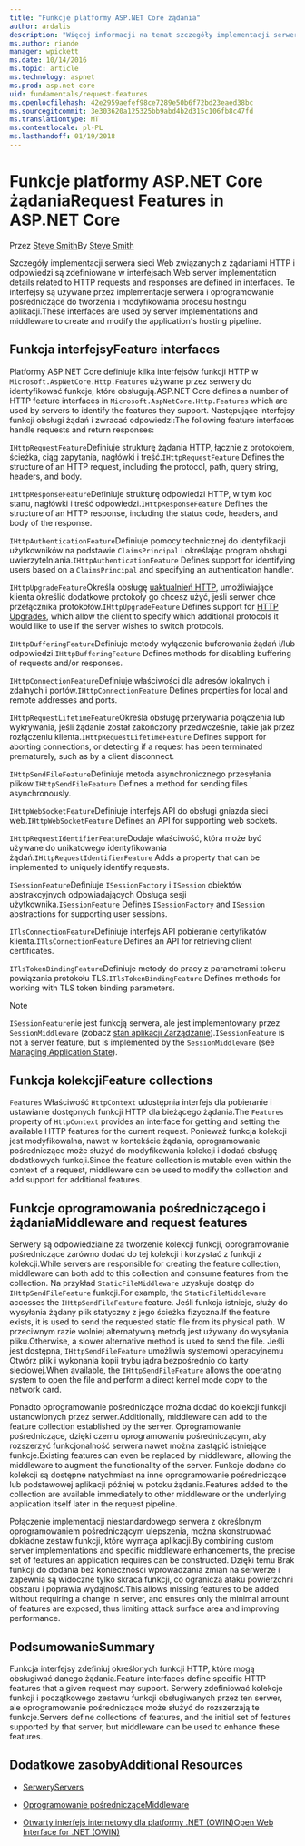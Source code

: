 ```yaml
---
title: "Funkcje platformy ASP.NET Core żądania"
author: ardalis
description: "Więcej informacji na temat szczegóły implementacji serwera sieci web związanych z żądaniami HTTP i odpowiedzi, które są zdefiniowane w interfejsach dla platformy ASP.NET Core."
ms.author: riande
manager: wpickett
ms.date: 10/14/2016
ms.topic: article
ms.technology: aspnet
ms.prod: asp.net-core
uid: fundamentals/request-features
ms.openlocfilehash: 42e2959aefef98ce7289e50b6f72bd23eaed38bc
ms.sourcegitcommit: 3e303620a125325bb9abd4b2d315c106fb8c47fd
ms.translationtype: MT
ms.contentlocale: pl-PL
ms.lasthandoff: 01/19/2018
---
```

# <a name="request-features-in-aspnet-core"></a><span data-ttu-id="0fba9-103">Funkcje platformy ASP.NET Core żądania</span><span class="sxs-lookup"><span data-stu-id="0fba9-103">Request Features in ASP.NET Core</span></span>

<span data-ttu-id="0fba9-104">Przez [Steve Smith](https://ardalis.com/)</span><span class="sxs-lookup"><span data-stu-id="0fba9-104">By [Steve Smith](https://ardalis.com/)</span></span>

<span data-ttu-id="0fba9-105">Szczegóły implementacji serwera sieci Web związanych z żądaniami HTTP i odpowiedzi są zdefiniowane w interfejsach.</span><span class="sxs-lookup"><span data-stu-id="0fba9-105">Web server implementation details related to HTTP requests and responses are defined in interfaces.</span></span> <span data-ttu-id="0fba9-106">Te interfejsy są używane przez implementacje serwera i oprogramowanie pośredniczące do tworzenia i modyfikowania procesu hostingu aplikacji.</span><span class="sxs-lookup"><span data-stu-id="0fba9-106">These interfaces are used by server implementations and middleware to create and modify the application's hosting pipeline.</span></span>

## <a name="feature-interfaces"></a><span data-ttu-id="0fba9-107">Funkcja interfejsy</span><span class="sxs-lookup"><span data-stu-id="0fba9-107">Feature interfaces</span></span>

<span data-ttu-id="0fba9-108">Platformy ASP.NET Core definiuje kilka interfejsów funkcji HTTP w `Microsoft.AspNetCore.Http.Features` używane przez serwery do identyfikować funkcje, które obsługują.</span><span class="sxs-lookup"><span data-stu-id="0fba9-108">ASP.NET Core defines a number of HTTP feature interfaces in `Microsoft.AspNetCore.Http.Features` which are used by servers to identify the features they support.</span></span> <span data-ttu-id="0fba9-109">Następujące interfejsy funkcji obsługi żądań i zwracać odpowiedzi:</span><span class="sxs-lookup"><span data-stu-id="0fba9-109">The following feature interfaces handle requests and return responses:</span></span>

<span data-ttu-id="0fba9-110">`IHttpRequestFeature`Definiuje strukturę żądania HTTP, łącznie z protokołem, ścieżka, ciąg zapytania, nagłówki i treść.</span><span class="sxs-lookup"><span data-stu-id="0fba9-110">`IHttpRequestFeature` Defines the structure of an HTTP request, including the protocol, path, query string, headers, and body.</span></span>

<span data-ttu-id="0fba9-111">`IHttpResponseFeature`Definiuje strukturę odpowiedzi HTTP, w tym kod stanu, nagłówki i treść odpowiedzi.</span><span class="sxs-lookup"><span data-stu-id="0fba9-111">`IHttpResponseFeature` Defines the structure of an HTTP response, including the status code, headers, and body of the response.</span></span>

<span data-ttu-id="0fba9-112">`IHttpAuthenticationFeature`Definiuje pomocy technicznej do identyfikacji użytkowników na podstawie `ClaimsPrincipal` i określając program obsługi uwierzytelniania.</span><span class="sxs-lookup"><span data-stu-id="0fba9-112">`IHttpAuthenticationFeature` Defines support for identifying users based on a `ClaimsPrincipal` and specifying an authentication handler.</span></span>

<span data-ttu-id="0fba9-113">`IHttpUpgradeFeature`Określa obsługę [uaktualnień HTTP](https://tools.ietf.org/html/rfc2616.html#section-14.42), umożliwiające klienta określić dodatkowe protokoły go chcesz użyć, jeśli serwer chce przełącznika protokołów.</span><span class="sxs-lookup"><span data-stu-id="0fba9-113">`IHttpUpgradeFeature` Defines support for [HTTP Upgrades](https://tools.ietf.org/html/rfc2616.html#section-14.42), which allow the client to specify which additional protocols it would like to use if the server wishes to switch protocols.</span></span>

<span data-ttu-id="0fba9-114">`IHttpBufferingFeature`Definiuje metody wyłączenie buforowania żądań i/lub odpowiedzi.</span><span class="sxs-lookup"><span data-stu-id="0fba9-114">`IHttpBufferingFeature` Defines methods for disabling buffering of requests and/or responses.</span></span>

<span data-ttu-id="0fba9-115">`IHttpConnectionFeature`Definiuje właściwości dla adresów lokalnych i zdalnych i portów.</span><span class="sxs-lookup"><span data-stu-id="0fba9-115">`IHttpConnectionFeature` Defines properties for local and remote addresses and ports.</span></span>

<span data-ttu-id="0fba9-116">`IHttpRequestLifetimeFeature`Określa obsługę przerywania połączenia lub wykrywania, jeśli żądanie został zakończony przedwcześnie, takie jak przez rozłączeniu klienta.</span><span class="sxs-lookup"><span data-stu-id="0fba9-116">`IHttpRequestLifetimeFeature` Defines support for aborting connections, or detecting if a request has been terminated prematurely, such as by a client disconnect.</span></span>

<span data-ttu-id="0fba9-117">`IHttpSendFileFeature`Definiuje metoda asynchronicznego przesyłania plików.</span><span class="sxs-lookup"><span data-stu-id="0fba9-117">`IHttpSendFileFeature` Defines a method for sending files asynchronously.</span></span>

<span data-ttu-id="0fba9-118">`IHttpWebSocketFeature`Definiuje interfejs API do obsługi gniazda sieci web.</span><span class="sxs-lookup"><span data-stu-id="0fba9-118">`IHttpWebSocketFeature` Defines an API for supporting web sockets.</span></span>

<span data-ttu-id="0fba9-119">`IHttpRequestIdentifierFeature`Dodaje właściwość, która może być używane do unikatowego identyfikowania żądań.</span><span class="sxs-lookup"><span data-stu-id="0fba9-119">`IHttpRequestIdentifierFeature` Adds a property that can be implemented to uniquely identify requests.</span></span>

<span data-ttu-id="0fba9-120">`ISessionFeature`Definiuje `ISessionFactory` i `ISession` obiektów abstrakcyjnych odpowiadających Obsługa sesji użytkownika.</span><span class="sxs-lookup"><span data-stu-id="0fba9-120">`ISessionFeature` Defines `ISessionFactory` and `ISession` abstractions for supporting user sessions.</span></span>

<span data-ttu-id="0fba9-121">`ITlsConnectionFeature`Definiuje interfejs API pobieranie certyfikatów klienta.</span><span class="sxs-lookup"><span data-stu-id="0fba9-121">`ITlsConnectionFeature` Defines an API for retrieving client certificates.</span></span>

<span data-ttu-id="0fba9-122">`ITlsTokenBindingFeature`Definiuje metody do pracy z parametrami tokenu powiązania protokołu TLS.</span><span class="sxs-lookup"><span data-stu-id="0fba9-122">`ITlsTokenBindingFeature` Defines methods for working with TLS token binding parameters.</span></span>

> [!NOTE]
> <span data-ttu-id="0fba9-123">`ISessionFeature`nie jest funkcją serwera, ale jest implementowany przez `SessionMiddleware` (zobacz [stan aplikacji Zarządzanie](app-state.md)).</span><span class="sxs-lookup"><span data-stu-id="0fba9-123">`ISessionFeature` is not a server feature, but is implemented by the `SessionMiddleware` (see [Managing Application State](app-state.md)).</span></span>

## <a name="feature-collections"></a><span data-ttu-id="0fba9-124">Funkcja kolekcji</span><span class="sxs-lookup"><span data-stu-id="0fba9-124">Feature collections</span></span>

<span data-ttu-id="0fba9-125">`Features` Właściwość `HttpContext` udostępnia interfejs dla pobieranie i ustawianie dostępnych funkcji HTTP dla bieżącego żądania.</span><span class="sxs-lookup"><span data-stu-id="0fba9-125">The `Features` property of `HttpContext` provides an interface for getting and setting the available HTTP features for the current request.</span></span> <span data-ttu-id="0fba9-126">Ponieważ funkcja kolekcji jest modyfikowalna, nawet w kontekście żądania, oprogramowanie pośredniczące może służyć do modyfikowania kolekcji i dodać obsługę dodatkowych funkcji.</span><span class="sxs-lookup"><span data-stu-id="0fba9-126">Since the feature collection is mutable even within the context of a request, middleware can be used to modify the collection and add support for additional features.</span></span>

## <a name="middleware-and-request-features"></a><span data-ttu-id="0fba9-127">Funkcje oprogramowania pośredniczącego i żądania</span><span class="sxs-lookup"><span data-stu-id="0fba9-127">Middleware and request features</span></span>

<span data-ttu-id="0fba9-128">Serwery są odpowiedzialne za tworzenie kolekcji funkcji, oprogramowanie pośredniczące zarówno dodać do tej kolekcji i korzystać z funkcji z kolekcji.</span><span class="sxs-lookup"><span data-stu-id="0fba9-128">While servers are responsible for creating the feature collection, middleware can both add to this collection and consume features from the collection.</span></span> <span data-ttu-id="0fba9-129">Na przykład `StaticFileMiddleware` uzyskuje dostęp do `IHttpSendFileFeature` funkcji.</span><span class="sxs-lookup"><span data-stu-id="0fba9-129">For example, the `StaticFileMiddleware` accesses the `IHttpSendFileFeature` feature.</span></span> <span data-ttu-id="0fba9-130">Jeśli funkcja istnieje, służy do wysyłania żądany plik statyczny z jego ścieżka fizyczna.</span><span class="sxs-lookup"><span data-stu-id="0fba9-130">If the feature exists, it is used to send the requested static file from its physical path.</span></span> <span data-ttu-id="0fba9-131">W przeciwnym razie wolniej alternatywną metodą jest używany do wysyłania pliku.</span><span class="sxs-lookup"><span data-stu-id="0fba9-131">Otherwise, a slower alternative method is used to send the file.</span></span> <span data-ttu-id="0fba9-132">Jeśli jest dostępna, `IHttpSendFileFeature` umożliwia systemowi operacyjnemu Otwórz plik i wykonania kopii trybu jądra bezpośrednio do karty sieciowej.</span><span class="sxs-lookup"><span data-stu-id="0fba9-132">When available, the `IHttpSendFileFeature` allows the operating system to open the file and perform a direct kernel mode copy to the network card.</span></span>

<span data-ttu-id="0fba9-133">Ponadto oprogramowanie pośredniczące można dodać do kolekcji funkcji ustanowionych przez serwer.</span><span class="sxs-lookup"><span data-stu-id="0fba9-133">Additionally, middleware can add to the feature collection established by the server.</span></span> <span data-ttu-id="0fba9-134">Oprogramowanie pośredniczące, dzięki czemu oprogramowaniu pośredniczącym, aby rozszerzyć funkcjonalność serwera nawet można zastąpić istniejące funkcje.</span><span class="sxs-lookup"><span data-stu-id="0fba9-134">Existing features can even be replaced by middleware, allowing the middleware to augment the functionality of the server.</span></span> <span data-ttu-id="0fba9-135">Funkcje dodane do kolekcji są dostępne natychmiast na inne oprogramowanie pośredniczące lub podstawowej aplikacji później w potoku żądania.</span><span class="sxs-lookup"><span data-stu-id="0fba9-135">Features added to the collection are available immediately to other middleware or the underlying application itself later in the request pipeline.</span></span>

<span data-ttu-id="0fba9-136">Połączenie implementacji niestandardowego serwera z określonym oprogramowaniem pośredniczącym ulepszenia, można skonstruować dokładne zestaw funkcji, które wymaga aplikacji.</span><span class="sxs-lookup"><span data-stu-id="0fba9-136">By combining custom server implementations and specific middleware enhancements, the precise set of features an application requires can be constructed.</span></span> <span data-ttu-id="0fba9-137">Dzięki temu Brak funkcji do dodania bez konieczności wprowadzania zmian na serwerze i zapewnia są widoczne tylko skraca funkcji, co ogranicza ataku powierzchni obszaru i poprawia wydajność.</span><span class="sxs-lookup"><span data-stu-id="0fba9-137">This allows missing features to be added without requiring a change in server, and ensures only the minimal amount of features are exposed, thus limiting attack surface area and improving performance.</span></span>

## <a name="summary"></a><span data-ttu-id="0fba9-138">Podsumowanie</span><span class="sxs-lookup"><span data-stu-id="0fba9-138">Summary</span></span>

<span data-ttu-id="0fba9-139">Funkcja interfejsy zdefiniuj określonych funkcji HTTP, które mogą obsługiwać danego żądania.</span><span class="sxs-lookup"><span data-stu-id="0fba9-139">Feature interfaces define specific HTTP features that a given request may support.</span></span> <span data-ttu-id="0fba9-140">Serwery zdefiniować kolekcje funkcji i początkowego zestawu funkcji obsługiwanych przez ten serwer, ale oprogramowanie pośredniczące może służyć do rozszerzają te funkcje.</span><span class="sxs-lookup"><span data-stu-id="0fba9-140">Servers define collections of features, and the initial set of features supported by that server, but middleware can be used to enhance these features.</span></span>

## <a name="additional-resources"></a><span data-ttu-id="0fba9-141">Dodatkowe zasoby</span><span class="sxs-lookup"><span data-stu-id="0fba9-141">Additional Resources</span></span>

* [<span data-ttu-id="0fba9-142">Serwery</span><span class="sxs-lookup"><span data-stu-id="0fba9-142">Servers</span></span>](servers/index.md)

* [<span data-ttu-id="0fba9-143">Oprogramowanie pośredniczące</span><span class="sxs-lookup"><span data-stu-id="0fba9-143">Middleware</span></span>](middleware.md)

* [<span data-ttu-id="0fba9-144">Otwarty interfejs internetowy dla platformy .NET (OWIN)</span><span class="sxs-lookup"><span data-stu-id="0fba9-144">Open Web Interface for .NET (OWIN)</span></span>](owin.md)
